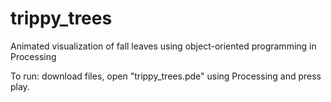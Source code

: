 # trippy_trees
Animated visualization of fall leaves using object-oriented programming in Processing

To run: download files, open "trippy_trees.pde" using Processing and press play.
